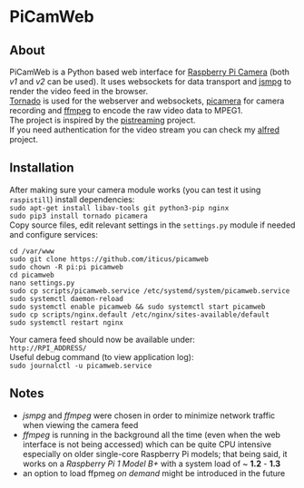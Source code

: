 # PiCamWeb

## About
PiCamWeb is a Python based web interface for [Raspberry Pi Camera](https://www.raspberrypi.org/products/camera-module-v2/) (both *v1* and *v2* can be used). It uses websockets for data transport and [jsmpg](https://github.com/phoboslab/jsmpeg) to render the video feed in the browser.  
[Tornado](http://www.tornadoweb.org/en/stable/) is used for the webserver and websockets, [picamera](https://github.com/waveform80/picamera) for camera recording and [ffmpeg](http://ffmpeg.org/) to encode the raw video data to MPEG1.  
The project is inspired by the [pistreaming](https://github.com/waveform80/pistreaming) project.  
If you need authentication for the video stream you can check my [alfred](https://github.com/iticus/alfred) project.

## Installation
After making sure your camera module works (you can test it using `raspistill`) install dependencies:  
`sudo apt-get install libav-tools git python3-pip nginx`  
`sudo pip3 install tornado picamera`  
Copy source files, edit relevant settings in the `settings.py` module if needed and configure services:  
```
cd /var/www
sudo git clone https://github.com/iticus/picamweb
sudo chown -R pi:pi picamweb
cd picamweb
nano settings.py
sudo cp scripts/picamweb.service /etc/systemd/system/picamweb.service
sudo systemctl daemon-reload
sudo systemctl enable picamweb && sudo systemctl start picamweb
sudo cp scripts/nginx.default /etc/nginx/sites-available/default
sudo systemctl restart nginx
```  
Your camera feed should now be available under:  
`http://RPI_ADDRESS/`  
Useful debug command (to view application log):  
`sudo journalctl -u picamweb.service`  
## Notes
 - *jsmpg* and *ffmpeg* were chosen in order to minimize network traffic when viewing the camera feed  
 - *ffmpeg* is running in the background all the time (even when the web interface is not being accessed) which can be quite CPU intensive especially on older single-core Raspberry Pi models; that being said, it works on a *Raspberry Pi 1 Model B+* with a system load of ~ **1.2** - **1.3**  
 - an option to load ffpmeg *on demand* might be introduced in the future  
